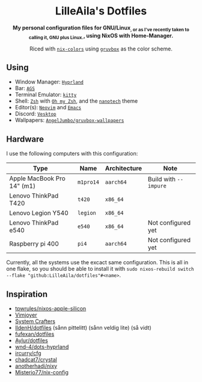 <div align="center">

# LilleAila's Dotfiles
**My personal configuration files for GNU/Linux<sub>, or as I've recently taken to calling it, GNU plus Linux.</sub>, using NixOS with Home-Manager.**

Riced with [`nix-colors`](https://github.com/Misterio77/nix-colors) using [`gruvbox`](https://github.com/morhetz/gruvbox) as the color scheme.

</div>

## Using
- Window Manager: [`Hyprland`](https://hyprland.dev)
- Bar: [`AGS`](https://aylur.github.io/ags-docs/)
- Terminal Emulator: [`kitty`](https://sw.kovidgoyal.net/kitty)
- Shell: [`Zsh`](https://www.zsh.org/) with [`Oh my Zsh`](https://ohmyz.sh/), and the [`nanotech`](https://github.com/ohmyzsh/ohmyzsh/wiki/Themes#nanotech) theme
- Editor(s): [`Neovim`](https://neovim.io) and [`Emacs`](https://www.gnu.org/software/emacs/)
- Discord: [`Vesktop`](https://github.com/Vencord/Vesktop)
- Wallpapers: [`AngelJumbo/gruvbox-wallpapers`](https://github.com/AngelJumbo/gruvbox-wallpapers)

## Hardware
I use the following computers with this configuration:

| Type                       | Name      | Architecture | Note                  |
| -------------------------- | --------- | ------------ | ------------------    |
| Apple MacBook Pro 14" (m1) | `m1pro14` | `aarch64`    | Build with `--impure` |
| Lenovo ThinkPad T420       | `t420`    | `x86_64`     |                       |
| Lenovo Legion Y540         | `legion`  | `x86_64`     |                       |
| Lenovo ThinkPad e540       | `e540`    | `x86_64`     | Not configured yet    |
| Raspberry pi 400           | `pi4`     | `aarch64`    | Not configured yet    |

Currently, all the systems use the excact same configuration. This is all in one flake, so you should be able to install it with `sudo nixos-rebuild switch --flake "github:LilleAila/dotfiles"#<name>`.

## Inspiration
- [tpwrules/nixos-apple-silicon](https://github.com/tpwrules/nixos-apple-silicon/tree/main)
- [Vimjoyer](https://www.youtube.com/@vimjoyer/featured)
- [System Crafters](https://www.youtube.com/watch?v=74zOY-vgkyw&list=PLEoMzSkcN8oPH1au7H6B7bBJ4ZO7BXjSZ)
- [IldenH/dotfiles](https://github.com/IldenH/dotfiles) (sånn pittelitt) (sånn veldig lite) (så vidt)
- [fufexan/dotfiles](https://github.com/fufexan/dotfiles)
- [Aylur/dotfiles](https://github.com/Aylur/dotfiles)
- [wnd-4/dots-hyprland](https://github.com/end-4/dots-hyprland)
- [ircurry/cfg](https://github.com/ircurry/cfg)
- [chadcat7/crystal](https://github.com/chadcat7/crystal)
- [anotherhadi/nixy](https://github.com/anotherhadi/nixy)
- [Misterio77/nix-config](https://github.com/Misterio77/nix-config)
